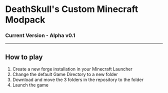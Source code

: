 # DeathSkull's Custom Minecraft Modpack

### Current Version - Alpha v0.1

***

## How to play
1. Create a new forge installation in your Minecraft Launcher
2. Change the default Game Directory to a new folder
3. Download and move the 3 folders in the repository to the folder
4. Launch the game
